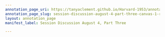 ```yaml
---
annotation_page_uri: https://tanyaclement.github.io/Harvard-1953/annotations/session-discussion-august-4-part-three-canvas-1-ralph-ellison.json
annotation_page_slug: session-discussion-august-4-part-three-canvas-1-ralph-ellison
layout: annotation_page
manifest_label: Session Discussion August 4, Part Three

---
```

